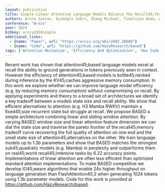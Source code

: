 ```yaml
---
layout: publication
title: Simple Linear Attention Language Models Balance The Recall45;throughput Tradeoff
authors: Arora Simran, Eyuboglu Sabri, Zhang Michael, Timalsina Aman, Alberti Silas, Zinsley Dylan, Zou James, Rudra Atri, Ré Christopher
conference: "Arxiv"
year: 2024
bibkey: arora2024simple
additional_links:
  - {name: "Paper", url: "https://arxiv.org/abs/2402.18668"}
  - {name: "Code", url: "https://github.com/HazyResearch/based"}
tags: ['Attention Mechanism', 'Efficiency And Optimization', 'Has Code', 'Model Architecture', 'Pretraining Methods', 'Reinforcement Learning']
---
```

Recent work has shown that attention45;based language models excel at recall the ability to ground generations in tokens previously seen in context. However the efficiency of attention45;based models is bottle45;necked during inference by the KV45;caches aggressive memory consumption. In this work we explore whether we can improve language model efficiency (e.g. by reducing memory consumption) without compromising on recall. By applying experiments and theory to a broad set of architectures we identify a key tradeoff between a models state size and recall ability. We show that efficient alternatives to attention (e.g. H3 Mamba RWKV) maintain a fixed45;size recurrent state but struggle at recall. We propose BASED a simple architecture combining linear and sliding window attention. By varying BASED window size and linear attention feature dimension we can dial the state size and traverse the pareto frontier of the recall45;memory tradeoff curve recovering the full quality of attention on one end and the small state size of attention45;alternatives on the other. We train language models up to 1.3b parameters and show that BASED matches the strongest sub45;quadratic models (e.g. Mamba) in perplexity and outperforms them on real45;world recall45;intensive tasks by 6.22 accuracy points. Implementations of linear attention are often less efficient than optimized standard attention implementations. To make BASED competitive we develop IO45;aware algorithms that enable 24x higher throughput on language generation than FlashAttention45;2 when generating 1024 tokens using 1.3b parameter models. Code for this work is provided at https://github.com/HazyResearch/based.

